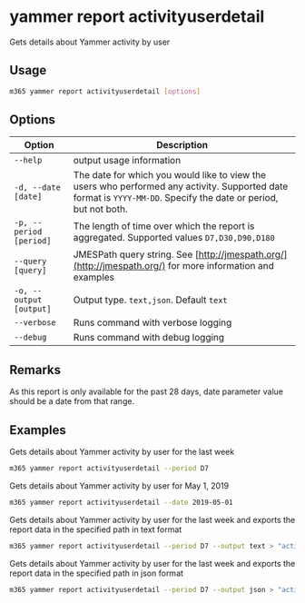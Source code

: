 # yammer report activityuserdetail

Gets details about Yammer activity by user

## Usage

```sh
m365 yammer report activityuserdetail [options]
```

## Options

Option|Description
------|-----------
`--help`|output usage information
`-d, --date [date]`|The date for which you would like to view the users who performed any activity. Supported date format is `YYYY-MM-DD`. Specify the date or period, but not both.
`-p, --period [period]`|The length of time over which the report is aggregated. Supported values `D7,D30,D90,D180`
`--query [query]`|JMESPath query string. See [http://jmespath.org/](http://jmespath.org/) for more information and examples
`-o, --output [output]`|Output type. `text,json`. Default `text`
`--verbose`|Runs command with verbose logging
`--debug`|Runs command with debug logging

## Remarks

As this report is only available for the past 28 days, date parameter value should be a date from that range.

## Examples

Gets details about Yammer activity by user for the last week

```sh
m365 yammer report activityuserdetail --period D7
```

Gets details about Yammer activity by user for May 1, 2019

```sh
m365 yammer report activityuserdetail --date 2019-05-01
```

Gets details about Yammer activity by user for the last week and exports the report data in the specified path in text format

```sh
m365 yammer report activityuserdetail --period D7 --output text > "activityuserdetail.txt"
```

Gets details about Yammer activity by user for the last week and exports the report data in the specified path in json format

```sh
m365 yammer report activityuserdetail --period D7 --output json > "activityuserdetail.json"
```
